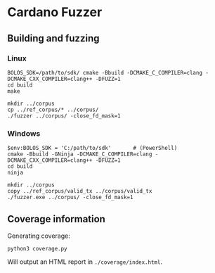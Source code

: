 # Cardano Fuzzer

## Building and fuzzing

### Linux

```shell
BOLOS_SDK=/path/to/sdk/ cmake -Bbuild -DCMAKE_C_COMPILER=clang -DCMAKE_CXX_COMPILER=clang++ -DFUZZ=1
cd build
make
```

```shell
mkdir ../corpus
cp ../ref_corpus/* ../corpus/
./fuzzer ../corpus/ -close_fd_mask=1
```

### Windows

```shell
$env:BOLOS_SDK = 'C:/path/to/sdk'       # (PowerShell)
cmake -Bbuild -GNinja -DCMAKE_C_COMPILER=clang -DCMAKE_CXX_COMPILER=clang++ -DFUZZ=1
cd build
ninja
```

```shell
mkdir ../corpus
copy ../ref_corpus/valid_tx ../corpus/valid_tx
./fuzzer.exe ../corpus/ -close_fd_mask=1
```

## Coverage information

Generating coverage:

```
python3 coverage.py
```

Will output an HTML report in `./coverage/index.html`.